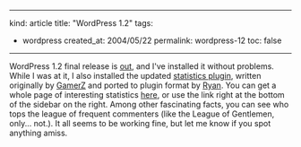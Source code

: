 -----
kind: article
title: "WordPress 1.2"
tags:
- wordpress
created_at: 2004/05/22
permalink: wordpress-12
toc: false
-----

<p>WordPress 1.2 final release is <a href="http://wordpress.org/development/archives/2004/05/22/heres-the-beef/" title="WordPress DevBlog">out</a>, and I've installed it without problems. While I was at it, I also installed the updated <a href="http://wordpress.org/support/10/5399" title="WordPress Support forum - Hacks">statistics plugin</a>, written originally by <a href="http://www.lesterchan.net/blogs/">GamerZ</a> and ported to plugin format by <a href="http://www.frankentosh.com/b2/">Ryan</a>. You can get a whole page of interesting statistics <a href="http://www.rousette.org.uk/blog/stats/" title="Stats page">here</a>, or use the link right at the bottom of the sidebar on the right. Among other fascinating facts, you can see who tops the league of frequent commenters (like the League of Gentlemen, only... not.). It all seems to be working fine, but let me know if you spot anything amiss.</p>



